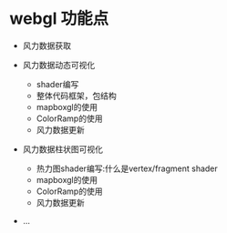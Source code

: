 # webgl 功能点

+ 风力数据获取

+ 风力数据动态可视化
  - shader编写
  - 整体代码框架，包结构
  - mapboxgl的使用
  - ColorRamp的使用
  - 风力数据更新
+ 风力数据柱状图可视化
  - 热力图shader编写:什么是vertex/fragment shader
  - mapboxgl的使用
  - ColorRamp的使用
  - 风力数据更新

+ ...
